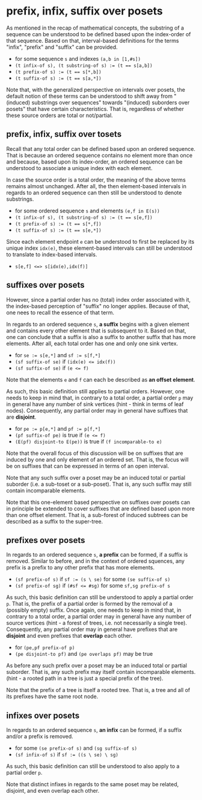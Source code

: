 
<!-- ======================================================================= -->
# prefix, infix, suffix over posets

As mentioned in the recap of mathematical concepts, the substring of a sequence
can be understood to be defined based upon the index-order of that sequence.
Based on that, interval-based definitions for the terms "infix", "prefix" and
"suffix" can be provided.

* for some sequence `s` and indexes `(a,b in [1,#s])`
* `(t infix-of s), (t substring-of s) := (t == s[a,b])`
* `(t prefix-of s) := (t == s[*,b])`
* `(t suffix-of s) := (t == s[a,*])`

Note that, with the generalized perspective on intervals over posets, the
default notion of these terms can be understood to shift away from "(induced)
substrings over sequences" towards "(induced) suborders over posets" that have
certain characteristics. That is, regardless of whether these source orders
are total or not/partial.

<!-- ======================================================================= -->
## prefix, infix, suffix over tosets

Recall that any total order can be defined based upon an ordered sequence.
That is because an ordered sequence contains no element more than once and
because, based upon its index-order, an ordered sequence can be understood
to associate a unique index with each element.

In case the source order is a total order, the meaning of the above terms
remains almost unchanged. After all, the then element-based intervals in
regards to an ordered sequence can then still be understood to denote
substrings.

* for some ordered sequence `s` and elements `(e,f in E(s))`
* `(t infix-of s), (t substring-of s) := (t == s[e,f])`
* `(t prefix-of s) := (t == s[*,f])`
* `(t suffix-of s) := (t == s[e,*])`

Since each element endpoint `e` can be understood to first be replaced by its
unique index `idx(e)`, these element-based intervals can still be understood
to translate to index-based intervals.

* `s[e,f] <=> s[idx(e),idx(f)]`

<!-- ======================================================================= -->
## suffixes over posets

However, since a partial order has no (total) index order associated with it,
the index-based perception of "suffix" no longer applies. Because of that, one
nees to recall the essence of that term.

In regards to an ordered sequence `s`, **a suffix** begins with a given element
and contains every other element that is subsequent to it. Based on that, one
can conclude that a suffix is also a suffix to another suffix that has more
elements. After all, each total order has one and only one sink vertex.

* for `se := s[e,*]` and `sf := s[f,*]`
* `(sf suffix-of se)` if `(idx(e) <= idx(f))`
* `(sf suffix-of se)` if `(e <= f)`

Note that the elements `e` and `f` can each be described as
**an offset element**.

As such, this basic definition still applies to partial orders. However, one
needs to keep in mind that, in contrary to a total order, a partial order `p`
may in general have any number of sink vertices (hint - think in terms of leaf
nodes). Consequently, any partial order may in general have suffixes that are
**disjoint**.

* for `pe := p[e,*]` and `pf := p[f,*]`
* `(pf suffix-of pe)` is true if `(e <= f)`
* `(E(pf) disjoint-to E(pe))` is true if `(f incomparable-to e)`

Note that the overall focus of this discussion will be on suffixes that are
induced by one and only element of an ordered set. That is, the focus will
be on suffixes that can be expressed in terms of an open interval.

Note that any such suffix over a poset may be an induced total or partial
suborder (i.e. a sub-toset or a sub-poset). That is, any such suffix may
still contain incomparable elements.

Note that this one-element based perspective on suffixes over posets can in
principle be extended to cover suffixes that are defined based upon more than
one offset element. That is, a sub-forest of induced subtrees can be described
as a suffix to the super-tree.

<!-- ======================================================================= -->
## prefixes over posets

In regards to an ordered sequence `s`, **a prefix** can be formed, if a
suffix is removed. Similar to before, and in the context of ordered squences,
any prefix is a prefix to any other prefix that has more elements.

* `(sf prefix-of s)` if `sf := (s \ se)` for some `(se suffix-of s)`
* `(sf prefix-of sg)` if `(#sf <= #sg)` for some `sf,sg prefix-of s`

As such, this basic definition can still be understood to apply a partial
order `p`. That is, the prefix of a partial order is formed by the removal
of a (possibly empty) suffix. Once again, one needs to keep in mind that,
in contrary to a total order, a partial order may in general have any number
of source vertices (hint - a forest of trees, i.e. not necessarily a single
tree). Consequently, any partial order may in general have prefixes that are
**disjoint** and even prefixes that **overlap** each other.

* for `(pe,pf prefix-of p)`
* `(pe disjoint-to pf)` and `(pe overlaps pf)` may be true

As before any such prefix over a poset may be an induced total or partial
suborder. That is, any such prefix may itself contain incomparable elements.
(hint - a rooted path in a tree is just a special prefix of the tree).

Note that the prefix of a tree is itself a rooted tree. That is, a tree and
all of its prefixes have the same root node.

<!-- ======================================================================= -->
## infixes over posets

In regards to an ordered sequence `s`, **an infix** can be formed,
if a suffix and/or a prefix is removed.

* for some `(se prefix-of s)` and `(sg suffix-of s)`
* `(sf infix-of s)` if `sf := ((s \ se) \ sg)`

As such, this basic definition can still be understood to also apply to
a partial order `p`.

Note that distinct infixes in regards to the same poset may be related,
disjoint, and even overlap each other.
